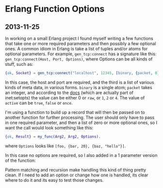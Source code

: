 # Erlang Function Options

## 2013-11-25

 In working on a small Erlang project I found myself writing a few
 functions that take one or more required parameters and then possibly
 a few optional ones. A common idiom in Erlang is take a
 list of tuples and/or atoms for optional parameters. For example,
 `gen_tcp:connect` has a signature like this: `gen_tcp:connect(Host, Port, Options)`, where Options can be all kinds of stuff, such as:

 ```erlang
 {ok, Socket} = gen_tcp:connect("localhost", 12345, [binary, {packet, 0}, {active, false}]).
 ```

 In this case, the host and port are required, and the third is a list
  of various kinds of meta data, in various forms. `binary` is a single
  atom; `packet` takes an integer, and according to the
  [docs](http://erldocs.com/R16B02/kernel/inet.html#setopts/2) (which
  are actually part of inet:setopts) the value can be either 0 or `raw`, or
  `1`, `2` or `4`. The value of `active` can be `true`, `false` or `once`.

 I'm using a function to build up a record that will
 then be passed on to another function for further processing. The user
 should only have to pass in one required parameter, and then a list of
 zero or more optional ones, so I want the call would look something like this:

 ```erlang
 {ok, Result} = my_func(Arg2, Arg2, Options).
 ```

 where `Options` looks like `[foo, {bar, 20}, {baz, "hello"}]`.

 In this case no options are required, so I also added in a 1 parameter version of the function:

 <code id="gist-7666492" data-file="function_options.erl"></code>

 Pattern matching and recursion make handling this kind of thing pretty
 clean. If I need to add an option or change how one is handled, its
 clear where to do it and its easy to test those changes.
